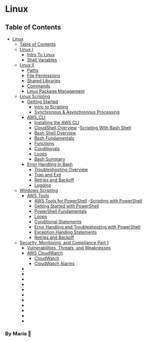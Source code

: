# Linux

## Table of Contents

- [Linux](#linux)
    - [Table of Contents](#table-of-contents)
    - [Linux I](Linux/linux_1)
        - [Intro To Linux](/Linux/linux_1/intro_linux.md)
        - [Shell Variables](/Linux/linux_1/shell_variables.md)
    - [Linux II](Linux/linux_2)
        - [Paths](/Linux/linux_2/paths.md)
        - [File Permissions](/Linux/linux_2/file_permissions.md)
        - [Shared Libraries](/Linux/linux_2/shared_libraries.md)
        - [Commands](Linux/linux_2/additional_commands.md)
        - [Linux Package Management](Linux/linux_2/package_manager.md)
    - [Linux Scripting](Linux/linux_scripting)
        - [Getting Started](Linux/linux_scripting/Getting_Started)
            - [Intro to Scripting](Linux/linux_scripting/Getting_Started/intro_scripting.md)
            - [Synchronous & Asynchronous Processing](Linux/linux_scripting/Getting_Started/synchronous_asynchronous.md)
        - [AWS_CLI](Linux/linux_scripting/AWS_CLI)
            - [Installing the AWS CLI](Linux/linux_scripting/AWS_CLI/aws_cli.md)
            - [CloudShell Overview](Linux/linux_scripting/AWS_CLI/cloudshell.md)
        -[Scripting With Bash Shell](Linux/linux_scripting/Scripting_With_Bash_Shell)
            - [Bash Shell Overview](Linux/linux_scripting/Scripting_With_Bash_Shell/bash_shell.md)
            - [Bash Fundamentals](Linux/linux_scripting/Scripting_With_Bash_Shell/bash_fundamentals.md)
            - [Functions](Linux/linux_scripting/Scripting_With_Bash_Shell/functions.md)
            - [Conditionals](Linux/linux_scripting/Scripting_With_Bash_Shell/conditionals.md)
            - [Loops](Linux/linux_scripting/Scripting_With_Bash_Shell/loops.md) 
            - [Bash Summary](Linux/linux_scripting/Scripting_With_Bash_Shell/bash_summary.md)
        - [Error Handling In Bash](Linux/linux_scripting/Error_Handling_In_Bash)
            - [Troubleshooting Overview](Linux/linux_scripting/Error_Handling_In_Bash/troubleshooting.md)
            - [Trap and Exit](Linux/linux_scripting/Error_Handling_In_Bash/trap_n_exit.md)
            - [Retries and Backoff](Linux/linux_scripting/Error_Handling_In_Bash/retries_n_backoff.md)
            - [Logging](Linux/linux_scripting/Error_Handling_In_Bash/logging.md)
    - [Windows Scripting](Linux/windows_scripting)
        - [AWS Tools](Linux/windows_scripting/AWS_Tools)
            - [AWS Tools for PowerShell](Linux/windows_scripting/AWS_Tools/AWS_tools.md)
        -[Scripting with PowerShell](Linux/windows_scripting/Scripting_with_PowerShell)
            - [Getting Started with PowerShell](Linux/windows_scripting/Scripting_with_PowerShell/getting_started_PowerShell.md)
            - [PowerShell Fundamentals](Linux/windows_scripting/Scripting_with_PowerShell/powershell_fundamentals.md) 
            - [Loops](Linux/windows_scripting/Scripting_with_PowerShell/PowerShell_loops.md)
            - [Conditional Statements](Linux/windows_scripting/Scripting_with_PowerShell/conditional_statements.md) 
            - [Error Handling and Troubleshooting with PowerShell](Linux/windows_scripting/Scripting_with_PowerShell/error_handling.md)
            - [Exception Handing Statements](Linux/windows_scripting/Scripting_with_PowerShell/exception_handling.md) 
            - [Retries and Backoff](Linux/windows_scripting/Scripting_with_PowerShell/retries_n_backoff.md)
    - [Security, Monitoring, and Compliance Part 1](Linux/smc_1) 
        - [Vulnerabilities, Threats, and Weaknesses](Linux/smc_1/vulnerabilities_threats_weaknesses.md)
        - [AWS CloudWatch](Linux/smc_1/AWS_cloudWatch)
            - [CloudWatch](Linux/smc_1/AWS_cloudWatch/cloudWatch.md)
            - [CloudWatch Alarms](Linux/smc_1/AWS_cloudWatch/cloudWatch_alarms.md)
        - []()
        - []()
        - []()
        - []()
        - []()
        - []()
        - []()
        - []()
        - []()
        - []()
        - []()


### By **María 🖤**